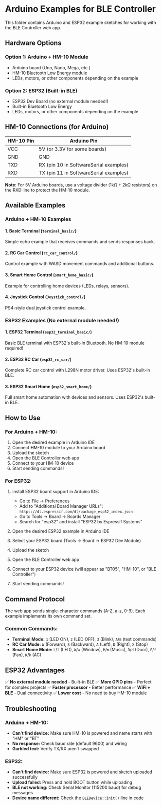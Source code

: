 # Arduino Examples for BLE Controller

This folder contains Arduino and ESP32 example sketches for working with the BLE Controller web app.

## Hardware Options

### Option 1: Arduino + HM-10 Module
- Arduino board (Uno, Nano, Mega, etc.)
- HM-10 Bluetooth Low Energy module
- LEDs, motors, or other components depending on the example

### Option 2: ESP32 (Built-in BLE)
- ESP32 Dev Board (no external module needed!)
- Built-in Bluetooth Low Energy
- LEDs, motors, or other components depending on the example

## HM-10 Connections (for Arduino)

| HM-10 Pin | Arduino Pin |
|-----------|-------------|
| VCC       | 5V (or 3.3V for some boards) |
| GND       | GND |
| TXD       | RX (pin 10 in SoftwareSerial examples) |
| RXD       | TX (pin 11 in SoftwareSerial examples) |

**Note:** For 5V Arduino boards, use a voltage divider (1kΩ + 2kΩ resistors) on the RXD line to protect the HM-10 module.

## Available Examples

### Arduino + HM-10 Examples

#### 1. Basic Terminal (`terminal_basic/`)
Simple echo example that receives commands and sends responses back.

#### 2. RC Car Control (`rc_car_control/`)
Control example with WASD movement commands and additional buttons.

#### 3. Smart Home Control (`smart_home_basic/`)
Example for controlling home devices (LEDs, relays, sensors).

#### 4. Joystick Control (`Joystick_control/`)
PS4-style dual joystick control example.

### ESP32 Examples (No external module needed!)

#### 1. ESP32 Terminal (`esp32_terminal_basic/`)
Basic BLE terminal with ESP32's built-in Bluetooth. No HM-10 module required!

#### 2. ESP32 RC Car (`esp32_rc_car/`)
Complete RC car control with L298N motor driver. Uses ESP32's built-in BLE.

#### 3. ESP32 Smart Home (`esp32_smart_home/`)
Full smart home automation with devices and sensors. Uses ESP32's built-in BLE.

## How to Use

### For Arduino + HM-10:
1. Open the desired example in Arduino IDE
2. Connect HM-10 module to your Arduino board
3. Upload the sketch
4. Open the BLE Controller web app
5. Connect to your HM-10 device
6. Start sending commands!

### For ESP32:
1. Install ESP32 board support in Arduino IDE:
   - Go to File → Preferences
   - Add to "Additional Board Manager URLs":
     `https://dl.espressif.com/dl/package_esp32_index.json`
   - Go to Tools → Board → Boards Manager
   - Search for "esp32" and install "ESP32 by Espressif Systems"

2. Open the desired ESP32 example in Arduino IDE
3. Select your ESP32 board (Tools → Board → ESP32 Dev Module)
4. Upload the sketch
5. Open the BLE Controller web app
6. Connect to your ESP32 device (will appear as "BT05", "HM-10", or "BLE Controller")
7. Start sending commands!

## Command Protocol

The web app sends single-character commands (A-Z, a-z, 0-9). Each example implements its own command set.

### Common Commands:
- **Terminal Mode:** `1` (LED ON), `2` (LED OFF), `3` (Blink), `A`/`B` (test commands)
- **RC Car Mode:** `W` (Forward), `S` (Backward), `A` (Left), `D` (Right), `X` (Stop)
- **Smart Home Mode:** `L`/`l` (LED), `W`/`w` (Window), `M`/`m` (Music), `D`/`d` (Door), `F`/`f` (Fan), `K`/`k` (AC)

## ESP32 Advantages

✅ **No external module needed** - Built-in BLE
✅ **More GPIO pins** - Perfect for complex projects
✅ **Faster processor** - Better performance
✅ **WiFi + BLE** - Dual connectivity
✅ **Lower cost** - No need to buy HM-10 module

## Troubleshooting

### Arduino + HM-10:
- **Can't find device:** Make sure HM-10 is powered and name starts with "HM" or "BT"
- **No response:** Check baud rate (default 9600) and wiring
- **Garbled text:** Verify TX/RX aren't swapped

### ESP32:
- **Can't find device:** Make sure ESP32 is powered and sketch uploaded successfully
- **Upload failed:** Press and hold BOOT button while uploading
- **BLE not working:** Check Serial Monitor (115200 baud) for debug messages
- **Device name different:** Check the `BLEDevice::init()` line in code
